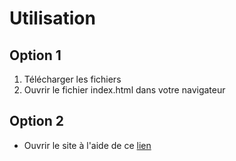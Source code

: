# Utilisation
## **Option 1**
1. Télécharger les fichiers
2. Ouvrir le fichier index.html dans votre navigateur
## **Option 2**
* Ouvrir le site à l'aide de ce [lien](https://lucaschrng.github.io/site_passion/)